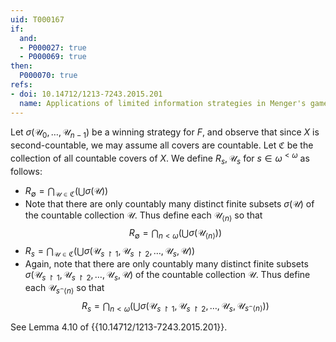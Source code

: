 ```yaml
---
uid: T000167
if:
  and:
  - P000027: true
  - P000069: true
then:
  P000070: true
refs:
- doi: 10.14712/1213-7243.2015.201
  name: Applications of limited information strategies in Menger's game
---
```


Let $\sigma(\mathcal{U}_0,\dots,\mathcal{U}_{n-1})$ be a winning strategy for $F$, and observe that since $X$ is second-countable, we may assume all covers are countable. Let $\mathfrak{C}$ be the collection of all countable covers of $X$. We define $R_s,\mathcal{U}_s$ for $s\in\omega^{<\omega}$ as follows:


* $R_\emptyset = \bigcap_{\mathcal{U}\in\mathfrak{C}} \left(\bigcup \sigma(\mathcal{U})\right)$
* Note that there are only countably many distinct finite subsets $\sigma(\mathcal{U})$ of the countable collection $\mathcal U$. Thus define each $\mathcal U_{\langle n\rangle}$ so that
  $$ R_\emptyset = \bigcap_{n<\omega}\left(\bigcup\sigma(\mathcal{U}_{\langle n\rangle})\right) $$
* $R_s = \bigcap_{\mathcal{U}\in\mathfrak{C}} \left(\bigcup \sigma(\mathcal{U}_{s\restriction 1},\mathcal{U}_{s\restriction 2},\dots,\mathcal{U}_s,\mathcal{U})\right)$
* Again, note that there are only countably many distinct finite subsets $\sigma(\mathcal{U}_{s\restriction 1},\mathcal{U}_{s\restriction 2},\dots,\mathcal{U}_s,\mathcal{U})$ of the countable collection $\mathcal U$. Thus define each $\mathcal U_{s{^\frown}\langle n\rangle}$ so that
  $$R_s = \bigcap_{n<\omega} \left(\bigcup \sigma(\mathcal{U}_{s\restriction 1}, \mathcal{U}_{s\restriction 2}, \dots, \mathcal{U}_s, \mathcal{U}_{s{^\frown}\langle n\rangle})\right)$$



See Lemma 4.10 of
{{10.14712/1213-7243.2015.201}}.
